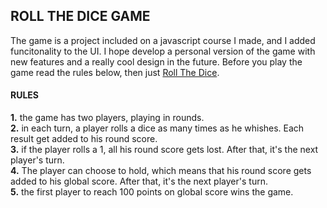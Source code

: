 ## ROLL THE DICE GAME

The game is a project included on a javascript course I made, and I added funcitonality to the UI. I hope develop a personal version of the game with new features and a really cool design in the future. Before you play the game read the rules below, then just [Roll The Dice](https://jnosornov.github.io/Roll-To-100-Game/).

#### RULES

**1.** the game has two players, playing in rounds.  
**2.** in each turn, a player rolls a dice as many times as he whishes. Each result get added to his round score.  
**3.** if the player rolls a 1, all his round score gets lost. After that, it's the next player's turn.  
**4.** The player can choose to hold, which means that his round score gets added to his global score. After that, it's the next player's turn.  
**5.** the first player to reach 100 points on global score wins the game.
